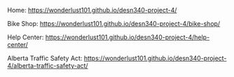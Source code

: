 Home: https://wonderlust101.github.io/desn340-project-4/ 

Bike Shop: https://wonderlust101.github.io/desn340-project-4/bike-shop/

Help Center: https://wonderlust101.github.io/desn340-project-4/help-center/

Alberta Traffic Safety Act: https://wonderlust101.github.io/desn340-project-4/alberta-traffic-safety-act/
